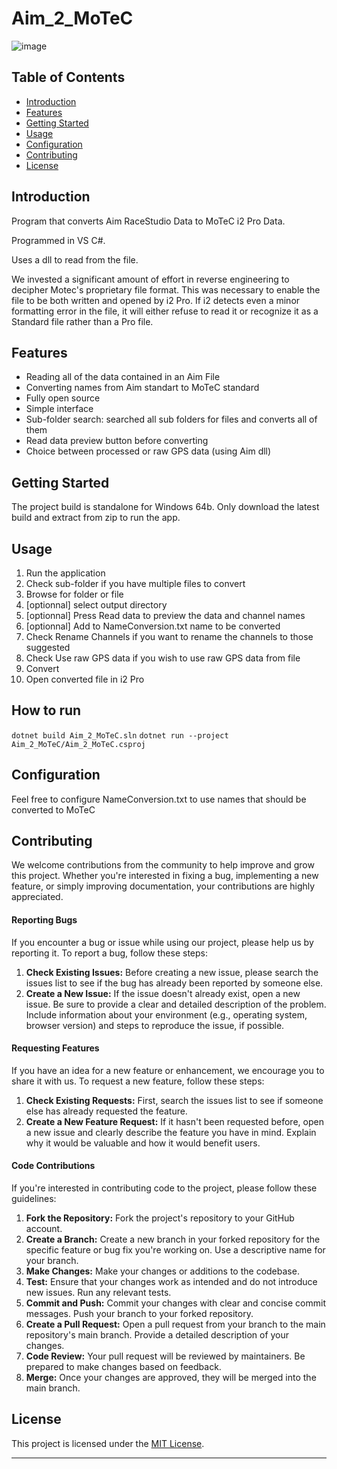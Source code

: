 # Aim_2_MoTeC
![image](https://github.com/ludovicb1239/Aim_2_MoTeC/assets/59945694/f505ae17-38f9-4118-a4ca-edb87030bf27)

## Table of Contents

- [Introduction](#introduction)
- [Features](#features)
- [Getting Started](#getting-started)
- [Usage](#usage)
- [Configuration](#configuration)
- [Contributing](#contributing)
- [License](#license)

## Introduction

Program that converts Aim RaceStudio Data to MoTeC i2 Pro Data.

Programmed in VS C#. 

Uses a dll to read from the file.

We invested a significant amount of effort in reverse engineering to decipher Motec's proprietary file format. This was necessary to enable the file to be both written and opened by i2 Pro. If i2 detects even a minor formatting error in the file, it will either refuse to read it or recognize it as a Standard file rather than a Pro file.

## Features

- Reading all of the data contained in an Aim File
- Converting names from Aim standart to MoTeC standard
- Fully open source
- Simple interface
- Sub-folder search: searched all sub folders for files and converts all of them
- Read data preview button before converting
- Choice between processed or raw GPS data (using Aim dll)

## Getting Started

The project build is standalone for Windows 64b. Only download the latest build and extract from zip to run the app.

## Usage

1. Run the application
2. Check sub-folder if you have multiple files to convert
3. Browse for folder or file
4. [optionnal] select output directory
5. [optionnal] Press Read data to preview the data and channel names
6. [optionnal] Add to NameConversion.txt name to be converted
7. Check Rename Channels if you want to rename the channels to those suggested
8. Check Use raw GPS data if you wish to use raw GPS data from file
9. Convert
10. Open converted file in i2 Pro

## How to run

`dotnet build Aim_2_MoTeC.sln`
`dotnet run --project Aim_2_MoTeC/Aim_2_MoTeC.csproj`


## Configuration

Feel free to configure NameConversion.txt to use names that should be converted to MoTeC

## Contributing

We welcome contributions from the community to help improve and grow this project. Whether you're interested in fixing a bug, implementing a new feature, or simply improving documentation, your contributions are highly appreciated.

#### Reporting Bugs

If you encounter a bug or issue while using our project, please help us by reporting it. To report a bug, follow these steps:

1. **Check Existing Issues:** Before creating a new issue, please search the issues list to see if the bug has already been reported by someone else.
2. **Create a New Issue:** If the issue doesn't already exist, open a new issue. Be sure to provide a clear and detailed description of the problem. Include information about your environment (e.g., operating system, browser version) and steps to reproduce the issue, if possible.

#### Requesting Features

If you have an idea for a new feature or enhancement, we encourage you to share it with us. To request a new feature, follow these steps:

1. **Check Existing Requests:** First, search the issues list to see if someone else has already requested the feature.
2. **Create a New Feature Request:** If it hasn't been requested before, open a new issue and clearly describe the feature you have in mind. Explain why it would be valuable and how it would benefit users.

#### Code Contributions

If you're interested in contributing code to the project, please follow these guidelines:

1. **Fork the Repository:** Fork the project's repository to your GitHub account.
2. **Create a Branch:** Create a new branch in your forked repository for the specific feature or bug fix you're working on. Use a descriptive name for your branch.
3. **Make Changes:** Make your changes or additions to the codebase.
4. **Test:** Ensure that your changes work as intended and do not introduce new issues. Run any relevant tests.
5. **Commit and Push:** Commit your changes with clear and concise commit messages. Push your branch to your forked repository.
6. **Create a Pull Request:** Open a pull request from your branch to the main repository's main branch. Provide a detailed description of your changes.
7. **Code Review:** Your pull request will be reviewed by maintainers. Be prepared to make changes based on feedback.
8. **Merge:** Once your changes are approved, they will be merged into the main branch.

## License

This project is licensed under the [MIT License](LICENSE).

---
